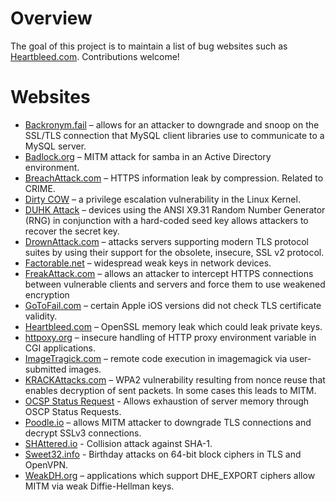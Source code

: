 # Overview

The goal of this project is to maintain a list of bug websites such as [Heartbleed.com](http://heartbleed.com). Contributions welcome!

# Websites

* [Backronym.fail](http://backronym.fail/) – allows for an attacker to downgrade and snoop on the SSL/TLS connection that MySQL client libraries use to communicate to a MySQL server.
* [Badlock.org](http://badlock.org/) – MITM attack for samba in an Active Directory environment.
* [BreachAttack.com](http://breachattack.com/) – HTTPS information leak by compression. Related to CRIME.
* [Dirty COW](https://dirtycow.ninja) – a privilege escalation vulnerability in the Linux Kernel. 
* [DUHK Attack](https://duhkattack.com) – devices using the ANSI X9.31 Random Number Generator (RNG) in conjunction with a hard-coded seed key allows attackers to recover the secret key.
* [DrownAttack.com](https://drownattack.com/) – attacks servers supporting modern TLS protocol suites by using their support for the obsolete, insecure, SSL v2 protocol.
* [Factorable.net](https://factorable.net/) – widespread weak keys in network devices.
* [FreakAttack.com](https://freakattack.com/) – allows an attacker to intercept HTTPS connections between vulnerable clients and servers and force them to use weakened encryption
* [GoToFail.com](https://gotofail.com/) – certain Apple iOS versions did not check TLS certificate validity.
* [Heartbleed.com](http://heartbleed.com) – OpenSSL memory leak which could leak private keys.
* [httpoxy.org](https://httpoxy.org/) – insecure handling of HTTP proxy environment variable in CGI applications.
* [ImageTragick.com](https://imagetragick.com/) – remote code execution in imagemagick via user-submitted images.
* [KRACKAttacks.com](https://krackattacks.com/) – WPA2 vulnerability resulting from nonce reuse that enables decryption of sent packets. In some cases this leads to MITM.
* [OCSP Status Request](http://security.360.cn/cve/CVE-2016-6304/) - Allows exhaustion of server memory through OSCP Status Requests. 
* [Poodle.io](https://poodle.io/) – allows MITM attacker to downgrade TLS connections and decrypt SSLv3 connections.
* [SHAttered.io](https://shattered.io) - Collision attack against SHA-1.
* [Sweet32.info](https://sweet32.info/) - Birthday attacks on 64-bit block ciphers in TLS and OpenVPN.
* [WeakDH.org](https://weakdh.org/) – applications which support DHE_EXPORT ciphers allow MITM via weak Diffie-Hellman keys.
